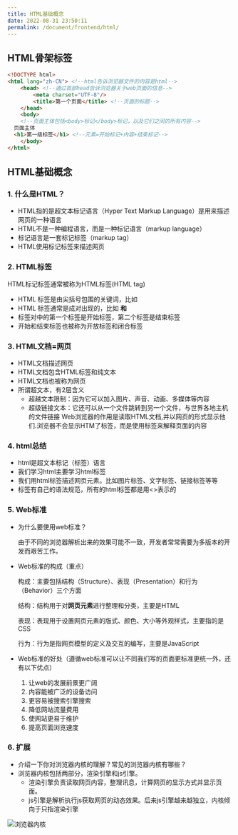 ```yaml
---
title: HTML基础概念
date: 2022-08-31 23:50:11
permalink: /document/frontend/html/
---
```


## HTML骨架标签

```html
<!DOCTYPE html>
<html lang="zh-CN"> <!--html告诉浏览器文件的内容是html-->
	<head> <!--通过首部head告诉浏览器关于web页面的信息-->
		<meta charset="UTF-8"/>
		<title>第一个页面</title> <!--页面的标题-->
	</head>
	<body>
	<!--页面主体包括<body>标记</body>标记，以及它们之间的所有内容-->
  页面主体
  <h1>第一级标签</h1> <!--元素=开始标记+内容+结束标记-->
	</body>
</html>
```

## HTML基础概念

### 1.  什么是HTML？

- HTML指的是超文本标记语言（Hyper Text Markup Language）是用来描述网页的一种语言
- HTML不是一种编程语言，而是一种标记语言（markup language）
- 标记语言是一套标记标签（markup tag）
- HTML使用标记标签来描述网页

### 2.  HTML标签

HTML标记标签通常被称为HTML标签(HTML tag)

- HTML 标签是由尖括号包围的关键词，比如
- HTML 标签通常是成对出现的，比如  **和**
- 标签对中的第一个标签是开始标签，第二个标签是结束标签
- 开始和结束标签也被称为开放标签和闭合标签

### 3.  HTML文档=网页

- HTML文档描述网页
- HTML文档包含HTML标签和纯文本
- HTML文档也被称为网页
- 所谓超文本，有2层含义
  - 超越文本限制：因为它可以加入图片、声音、动画、多媒体等内容
  - 超级链接文本：它还可以从一个文件跳转到另一个文件，与世界各地主机的文件链接
    Web浏览器的作用是读取HTML文档,并以网页的形式显示他们.浏览器不会显示HTM了标签，而是使用标签来解释页面的内容


### 4.  html总结

- html是超文本标记（标签）语言
- 我们学习html主要学习html标签
- 我们用html标签描述网页元素。比如图片标签、文字标签、链接标签等等
- 标签有自己的语法规范，所有的html标签都是用<>表示的

### 5.  Web标准

- 为什么要使用web标准？

  由于不同的浏览器解析出来的效果可能不一致，开发者常常需要为多版本的开发而艰苦工作。

- Web标准的构成（重点）

  构成：主要包括结构（Structure）、表现（Presentation）和行为（Behavior）三个方面

  结构：结构用于对**网页元素**进行整理和分类，主要是HTML

  表现：表现用于设置网页元素的版式、颜色、大小等外观样式，主要指的是CSS

  行为：行为是指网页模型的定义及交互的编写，主要是JavaScript

- Web标准的好处（遵循web标准可以让不同我们写的页面更标准更统一外，还有以下优点）

  1. 让web的发展前景更广阔
  2. 内容能被广泛的设备访问
  3. 更容易被搜索引擎搜索
  4. 降低网站流量费用
  5. 使网站更易于维护
  6. 提高页面浏览速度


### 6.  扩展

- 介绍一下你对浏览器内核的理解？常见的浏览器内核有哪些？
- 浏览器内核包括两部分，渲染引擎和js引擎。
  - 渲染引擎负责读取网页内容，整理讯息，计算网页的显示方式并显示页面。
  - js引擎是解析执行js获取网页的动态效果。后来js引擎越来越独立，内核倾向于只指渲染引擎


![浏览器内核](https://vuepres-images.oss-cn-shanghai.aliyuncs.com/frontend/html/html-01.png)
